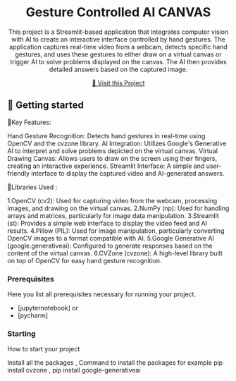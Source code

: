 

<h1 align="center" style="font-weight: bold;">Gesture Controlled AI CANVAS</h1>


<p align="center">This project is a Streamlit-based application that integrates computer vision with AI to create an interactive interface controlled by hand gestures. The application captures real-time video from a webcam, detects specific hand gestures, and uses these gestures to either draw on a virtual canvas or trigger AI to solve problems displayed on the canvas. The AI then provides detailed answers based on the captured image.
</p>


<p align="center">
<a href="https://github.com/NUSHITH">📱 Visit this Project</a>
</p>

<h2 id="started">🚀 Getting started</h2>

📌Key Features:

Hand Gesture Recognition: Detects hand gestures in real-time using OpenCV and the cvzone library.
AI Integration: Utilizes Google's Generative AI to interpret and solve problems depicted on the virtual canvas.
Virtual Drawing Canvas: Allows users to draw on the screen using their fingers, creating an interactive experience.
Streamlit Interface: A simple and user-friendly interface to display the captured video and AI-generated answers.

📌Libraries Used : 
 
1.OpenCV (cv2): Used for capturing video from the webcam, processing images, and drawing on the virtual canvas.
2.NumPy (np): Used for handling arrays and matrices, particularly for image data manipulation.
3.Streamlit (st): Provides a simple web interface to display the video feed and AI results.
4.Pillow (PIL): Used for image manipulation, particularly converting OpenCV images to a format compatible with AI.
5.Google Generative AI (google.generativeai): Configured to generate responses based on the content of the virtual canvas.
6.CVZone (cvzone): A high-level library built on top of OpenCV for easy hand gesture recognition.




<h3>Prerequisites</h3>

Here you list all prerequisites necessary for running your project. 

- [jupyternotebook] or
- [pycharm]

<h3>Starting</h3>

How to start your project

Install all the packages , Command to install the packages for example pip install cvzone , pip install google-generativeai
